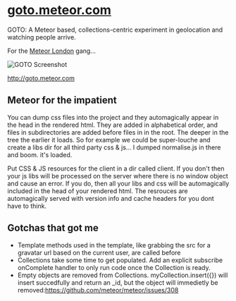 [goto.meteor.com](http://goto.meteor.com)
=================

GOTO: A Meteor based, collections-centric experiment in geolocation and watching people arrive.

For the [Meteor London](http://www.meetup.com/Meteor-London/) gang...

![GOTO Screenshot](https://raw.github.com/olizilla/goto-meteor/master/public/docs/goto-screenshot-2.png)

http://goto.meteor.com 

## Meteor for the impatient

You can dump css files into the project and they automagically appear in the head in the rendered html. 
They are added in alphabetical order, and files in subdirectories are added before files in in the root. The deeper in the tree the earlier it loads.
So for example we could be super-louche and create a libs dir for all third party css & js... I dumped normalise.js in there and boom. it's loaded.

Put CSS & JS resources for the client in a dir called client. If you don't then your js libs will be processed on the server where there is no window object and cause an error. If you do, then all your libs and css will be automagically included in the head of your rendered html. The resrouces are automagically served with version info and cache headers for you dont have to think.

## Gotchas that got me

- Template methods used in the template, like grabbing the src for a gravatar url based on the current user, are called before
- Collections take some time to get populated. Add an explicit subscribe onComplete handler to only run code once the Collection is ready.
- Empty objects are removed from Collections. myCollection.insert({}) will insert succedfully and return an _id, but the object will immedietly be removed:https://github.com/meteor/meteor/issues/308
